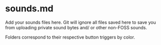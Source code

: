 # sounds.md

Add your sounds files here. Git will ignore all files saved here to save you from uploading private sound bytes and/ or other non-FOSS sounds.

Folders correspond to their respective button triggers by color.
